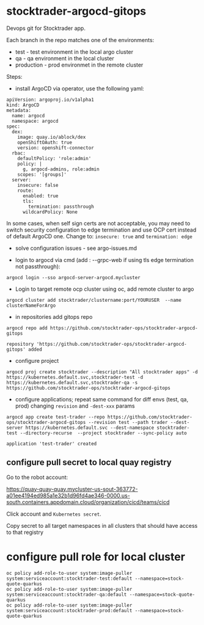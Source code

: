 # stocktrader-argocd-gitops

Devops git for Stocktrader app.

Each branch in the repo matches one of the environments:
- test - test environment in the local argo cluster
- qa - qa environment in the local cluster
- production - prod environmet in the remote cluster

Steps:

- install ArgoCD via operator, use the following yaml:

```
apiVersion: argoproj.io/v1alpha1
kind: ArgoCD
metadata:
  name: argocd
  namespace: argocd
spec: 
  dex:
    image: quay.io/ablock/dex
    openShiftOAuth: true
    version: openshift-connector
  rbac:
    defaultPolicy: 'role:admin'
    policy: |
      g, argocd-admins, role:admin
    scopes: '[groups]'    
  server:
    insecure: false
    route:
      enabled: true
      tls:
        termination: passthrough
      wildcardPolicy: None    
```

In some cases, when self sign certs are not acceptable, you may need to switch security configuration to edge termination and use OCP cert instead of default ArgoCD one. Change to: `insecure: true`  and `termination: edge`

- solve configuration issues - see argo-issues.md

- login to argocd via cmd  (add : --grpc-web if using tls edge termination not passthrough):

```
argocd login --sso argocd-server-argocd.mycluster
```

- Login to target remote ocp cluster using oc, add remote cluster to argo

```
argocd cluster add stocktrader/clustername:port/YOURUSER  --name clusterNameForArgo
```

- in repositories add gitops repo

```
argocd repo add https://github.com/stocktrader-ops/stocktrader-argocd-gitops

repository 'https://github.com/stocktrader-ops/stocktrader-argocd-gitops' added
```

- configure project

```
argocd proj create stocktrader --description "All stocktrader apps" -d https://kubernetes.default.svc,stocktrader-test -d https://kubernetes.default.svc,stocktrader-qa -s https://github.com/stocktrader-ops/stocktrader-argocd-gitops
```

- configure applications; repeat same command for diff envs  (test, qa, prod) changing `revision` and `-dest-xxx` params

```
argocd app create test-trader --repo https://github.com/stocktrader-ops/stocktrader-argocd-gitops --revision test --path trader --dest-server https://kubernetes.default.svc --dest-namespace stocktrader-test --directory-recurse  --project stocktrader --sync-policy auto

application 'test-trader' created
```

## configure pull secret to local quay registry
Go to the robot account: 

https://quay-quay-quay.mycluster-us-sout-363772-a01ee4194ed985a1e32b1d96fd4ae346-0000.us-south.containers.appdomain.cloud/organization/cicd/teams/cicd

Click account and `Kubernetes secret`.

Copy secret to all target namespaces in all clusters that should have access to that registry

# configure pull role for local cluster

```
oc policy add-role-to-user system:image-puller system:serviceaccount:stocktrader-test:default --namespace=stock-quote-quarkus
oc policy add-role-to-user system:image-puller system:serviceaccount:stocktrader-qa:default --namespace=stock-quote-quarkus
oc policy add-role-to-user system:image-puller system:serviceaccount:stocktrader-prod:default --namespace=stock-quote-quarkus
```

